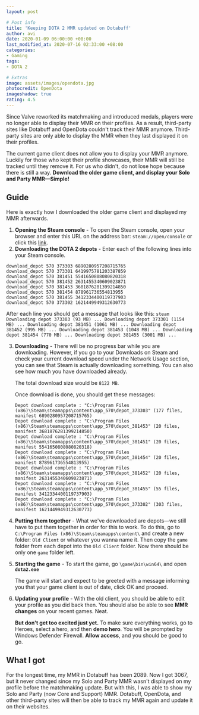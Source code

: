```yaml
---
layout: post

# Post info
title: 'Keeping DOTA 2 MMR updated on Dotabuff'
author: avi
date: 2020-01-09 06:00:00 +08:00
last_modified_at: 2020-07-16 02:33:00 +08:00
categories:
- Gaming
tags:
- DOTA 2

# Extras
image: assets/images/opendota.jpg
photocredit: OpenDota
imageshadow: true
rating: 4.5
---
```


Since Valve reworked its matchmaking and introduced medals, players were no longer able to display their MMR on their profiles. As a result, third-party sites like Dotabuff and OpenDota couldn't track their MMR anymore. Third-party sites are only able to display the MMR when they last displayed it on their profiles.

The current game client does not allow you to display your MMR anymore. Luckily for those who kept their profile showcases, their MMR will still be tracked until they remove it. For us who didn't, do not lose hope because there is still a way. **Download the older game client, and display your Solo and Party MMR—Simple!**

## Guide

Here is exactly how I downloaded the older game client and displayed my MMR afterwards.
1. **Opening the Steam console** - To open the Steam console, open your browser and enter this URL on the address bar: `steam://open/console` or click this <a href="steam://open/console" target="blank">link</a>.
2. **Downloading the DOTA 2 depots** - Enter each of the following lines into your Steam console.
```steam
download_depot 570 373303 6890280957208715765
download_depot 570 373301 6419975781203387859
download_depot 570 381451 5541650808080820318
download_depot 570 381452 2631455340609023871
download_depot 570 381453 3681876281399214850
download_depot 570 381454 878961736554813955
download_depot 570 381455 3412334400119737903
download_depot 570 373302 1621449949312630773
```
After each line you should get a message that looks like this:
    ```steam
    Downloading depot 373303 (93 MB) ...
    Downloading depot 373301 (1154 MB) ...
    Downloading depot 381451 (1061 MB) ...
    Downloading depot 381452 (995 MB) ...
    Downloading depot 381453 (1048 MB) ...
    Downloading depot 381454 (770 MB) ...
    Downloading depot 381455 (3001 MB) ...
    ```

3. **Downloading** - There will be no progress bar while you are downloading. However, if you go to your Downloads on Steam and check your current download speed under the Network Usage section, you can see that Steam is actually downloading something. You can also see how much you have downloaded already.

    The total download size would be `8122 MB`.

    Once download is done, you should get these messages:

    ```steam
    Depot download complete : "C:\Program Files (x86)\Steam\steamapps\content\app_570\depot_373303" (177 files, manifest 6890280957208715765)
    Depot download complete : "C:\Program Files (x86)\Steam\steamapps\content\app_570\depot_381453" (20 files, manifest 3681876281399214850)
    Depot download complete : "C:\Program Files (x86)\Steam\steamapps\content\app_570\depot_381451" (20 files, manifest 5541650808080820318)
    Depot download complete : "C:\Program Files (x86)\Steam\steamapps\content\app_570\depot_381454" (20 files, manifest 878961736554813955)
    Depot download complete : "C:\Program Files (x86)\Steam\steamapps\content\app_570\depot_381452" (20 files, manifest 2631455340609023871)
    Depot download complete : "C:\Program Files (x86)\Steam\steamapps\content\app_570\depot_381455" (55 files, manifest 3412334400119737903)
    Depot download complete : "C:\Program Files (x86)\Steam\steamapps\content\app_570\depot_373302" (303 files, manifest 1621449949312630773)
    ```


4. **Putting them together** - What we've downloaded are depots—we still have to put them together in order for this to work. To do this, go to `C:\Program Files (x86)\Steam\steamapps\content\` and create a new folder: `Old Client` or whatever you wanna name it. Then copy the `game` folder from each depot into the `Old Client` folder. Now there should be only one `game` folder left.

5. **Starting the game** - To start the game, go `\game\bin\win64\` and open **`dota2.exe`**

    The game will start and expect to be greeted with a message informing you that your game client is out of date, click OK and proceed.

6. **Updating your profile** - With the old client, you should be able to edit your profile as you did back then. You should also be able to see **MMR changes** on your recent games. Neat.

    **But don't get too excited just yet.** To make sure everything works, go to Heroes, select a hero, and then **demo hero**. You will be prompted by Windows Defender Firewall. **Allow access**, and you should be good to go.


## What I got

For the longest time, my MMR in Dotabuff has been 2089. Now I got 3067, but it never changed since my Solo and Party MMR wasn't displayed on my profile before the matchmaking update. But with this, I was able to show my Solo and Party (now Core and Support) MMR. Dotabuff, OpenDota, and other third-party sites will then be able to track my MMR again and update it on their websites.

